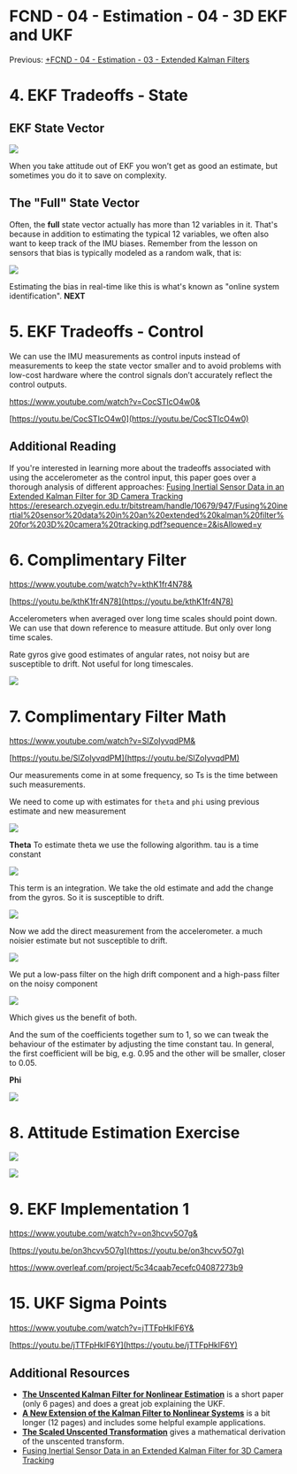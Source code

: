 # FCND - 04 - Estimation - 04 - 3D EKF and UKF
Previous: [+FCND - 04 - Estimation  - 03 - Extended Kalman Filters](https://paper.dropbox.com/doc/FCND-04-Estimation-03-Extended-Kalman-Filters-2cV3UVce34YuHNVbcboxj) 


# 4. EKF Tradeoffs - State
## EKF State Vector
![](https://paper-attachments.dropbox.com/s_93E6269592D5EB098A75FE4B8B2B99EF5E5232895421863E60B5CE3EF4F4F54B_1587984675669_image.png)


When you take attitude out of EKF you won’t get as good an estimate, but sometimes you do it to save on complexity.

## **The "Full" State Vector**

Often, the **full** state vector actually has more than 12 variables in it. That's because in addition to estimating the typical 12 variables, we often also want to keep track of the IMU biases. Remember from the lesson on sensors that bias is typically modeled as a random walk, that is:

![](https://paper-attachments.dropbox.com/s_93E6269592D5EB098A75FE4B8B2B99EF5E5232895421863E60B5CE3EF4F4F54B_1587984540603_image.png)


Estimating the bias in real-time like this is what's known as "online system identification".
**NEXT**



# 5. EKF Tradeoffs - Control

We can use the IMU measurements as control inputs instead of measurements to keep the state vector smaller and to avoid problems with low-cost hardware where the control signals don’t accurately reflect the control outputs.

https://www.youtube.com/watch?v=CocSTlcO4w0&


[https://youtu.be/CocSTlcO4w0](https://youtu.be/CocSTlcO4w0)


## **Additional Reading**

If you're interested in learning more about the tradeoffs associated with using the accelerometer as the control input, this paper goes over a thorough analysis of different approaches: [Fusing Inertial Sensor Data in an Extended Kalman Filter for 3D Camera Tracking](https://eresearch.ozyegin.edu.tr/bitstream/handle/10679/947/Fusing%20inertial%20sensor%20data%20in%20an%20extended%20kalman%20filter%20for%203D%20camera%20tracking.pdf?sequence=2&isAllowed=y)
https://eresearch.ozyegin.edu.tr/bitstream/handle/10679/947/Fusing%20inertial%20sensor%20data%20in%20an%20extended%20kalman%20filter%20for%203D%20camera%20tracking.pdf?sequence=2&isAllowed=y


# 6. Complimentary Filter
https://www.youtube.com/watch?v=kthK1fr4N78&


[https://youtu.be/kthK1fr4N78](https://youtu.be/kthK1fr4N78)

Accelerometers when averaged over long time scales should point down. We can use that down reference to measure attitude. But only over long time scales.

Rate gyros give good estimates of angular rates, not noisy but are susceptible to drift. Not useful for long timescales.



![](https://paper-attachments.dropbox.com/s_93E6269592D5EB098A75FE4B8B2B99EF5E5232895421863E60B5CE3EF4F4F54B_1587985682241_image.png)



# 7. Complimentary Filter Math
https://www.youtube.com/watch?v=SlZoIyvqdPM&


[https://youtu.be/SlZoIyvqdPM](https://youtu.be/SlZoIyvqdPM)

Our measurements come in at some frequency, so Ts is the time between such measurements.

We need to come up with estimates for `theta` and `phi` using previous estimate and new measurement

![](https://paper-attachments.dropbox.com/s_93E6269592D5EB098A75FE4B8B2B99EF5E5232895421863E60B5CE3EF4F4F54B_1587986173906_image.png)


**Theta**
To estimate theta we use the following algorithm.
tau is a time constant

![](https://paper-attachments.dropbox.com/s_93E6269592D5EB098A75FE4B8B2B99EF5E5232895421863E60B5CE3EF4F4F54B_1587986274183_image.png)


This term is an integration. We take the old estimate and add the change from the gyros. So it is susceptible to drift.

![](https://paper-attachments.dropbox.com/s_93E6269592D5EB098A75FE4B8B2B99EF5E5232895421863E60B5CE3EF4F4F54B_1587986382350_image.png)


Now we add the direct measurement from the accelerometer. a much noisier estimate but not susceptible to drift.

![](https://paper-attachments.dropbox.com/s_93E6269592D5EB098A75FE4B8B2B99EF5E5232895421863E60B5CE3EF4F4F54B_1587986453651_image.png)


We put a low-pass filter on the high drift component and a high-pass filter on the noisy component 

![](https://paper-attachments.dropbox.com/s_93E6269592D5EB098A75FE4B8B2B99EF5E5232895421863E60B5CE3EF4F4F54B_1587986582795_image.png)


Which gives us the benefit of both.

And the sum of the coefficients together sum to 1, so we can tweak the behaviour of the estimater by adjusting the time constant tau. In general, the first coefficient will be big, e.g. 0.95 and the other will be smaller, closer to 0.05.

**Phi**

![](https://paper-attachments.dropbox.com/s_93E6269592D5EB098A75FE4B8B2B99EF5E5232895421863E60B5CE3EF4F4F54B_1587985897082_image.png)

# 8. Attitude Estimation Exercise
![](https://paper-attachments.dropbox.com/s_93E6269592D5EB098A75FE4B8B2B99EF5E5232895421863E60B5CE3EF4F4F54B_1587986858942_image.png)

![](https://paper-attachments.dropbox.com/s_93E6269592D5EB098A75FE4B8B2B99EF5E5232895421863E60B5CE3EF4F4F54B_1587987575953_image.png)

# 9. EKF Implementation 1
https://www.youtube.com/watch?v=on3hcvv5O7g&


[https://youtu.be/on3hcvv5O7g](https://youtu.be/on3hcvv5O7g)



https://www.overleaf.com/project/5c34caab7ecefc04087273b9



# 15. UKF Sigma Points
https://www.youtube.com/watch?v=jTTFpHklF6Y&


[https://youtu.be/jTTFpHklF6Y](https://youtu.be/jTTFpHklF6Y)

## **Additional Resources**
- [**The Unscented Kalman Filter for Nonlinear Estimation**](https://www.seas.harvard.edu/courses/cs281/papers/unscented.pdf) is a short paper (only 6 pages) and does a great job explaining the UKF.
- [**A New Extension of the Kalman Filter to Nonlinear Systems**](http://citeseerx.ist.psu.edu/viewdoc/download?doi=10.1.1.5.2891&rep=rep1&type=pdf) is a bit longer (12 pages) and includes some helpful example applications.
- [**The Scaled Unscented Transformation**](https://www.cs.unc.edu/~welch/kalman/media/pdf/ACC02-IEEE1357.PDF) gives a mathematical derivation of the unscented transform.
- [Fusing Inertial Sensor Data in an Extended Kalman Filter for 3D Camera Tracking](https://eresearch.ozyegin.edu.tr/bitstream/handle/10679/947/Fusing%20inertial%20sensor%20data%20in%20an%20extended%20kalman%20filter%20for%203D%20camera%20tracking.pdf?sequence=2&isAllowed=y) 

